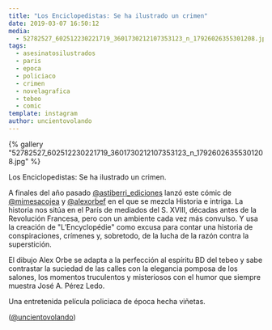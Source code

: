 ```yaml
---
title: "Los Enciclopedistas: Se ha ilustrado un crimen"
date: 2019-03-07 16:50:12
media: 
  - 52782527_602512230221719_3601730212107353123_n_17926026355301208.jpg
tags: 
  - asesinatosilustrados
  - paris
  - epoca
  - policiaco
  - crimen
  - novelagrafica
  - tebeo
  - comic
template: instagram
author: uncientovolando
---
```


{% gallery "52782527_602512230221719_3601730212107353123_n_17926026355301208.jpg" %}

Los Enciclopedistas: Se ha ilustrado un crimen.

A finales del año pasado [@astiberri_ediciones](https://instagram.com/astiberri_ediciones) lanzó este cómic de [@mimesacojea](https://instagram.com/mimesacojea) y [@alexorbef](https://instagram.com/alexorbef) en el que se mezcla Historia e intriga. La historia nos sitúa en el París de mediados del S. XVIII, décadas antes de la Revolución Francesa, pero con un ambiente cada vez más convulso. Y usa la creación de "L’Encyclopédie" como excusa para contar una historia de conspiraciones, crímenes y, sobretodo, de la lucha de la razón contra la superstición.

El dibujo Alex Orbe se adapta a la perfección al espíritu BD del tebeo y sabe contrastar la suciedad de las calles con la elegancia pomposa de los salones, los momentos truculentos y misteriosos con el humor que siempre muestra José A. Pérez Ledo.

Una entretenida película policiaca de época hecha viñetas.

([@uncientovolando](https://instagram.com/uncientovolando))
